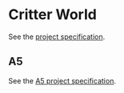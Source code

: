 # Critter World

See the [project specification](http://www.cs.cornell.edu/courses/cs2112/2017fa/project/project.pdf).

## A5
See the [A5 project specification](https://cmsx.cs.cornell.edu/web/auth/?action=assignment&assignid=339). 
